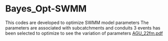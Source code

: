 # Bayes_Opt-SWMM
This codes are developed to optimize SWMM model parameters
The parameters are associated with subcatchments and conduits
3 events has been selected to optimize to see the variation of parameters
[AGU_22fm.pdf](https://github.com/Ahad-Hasan-Tanim10/Bayes_opt-SWMM/files/10827269/AGU_22fm.pdf)

